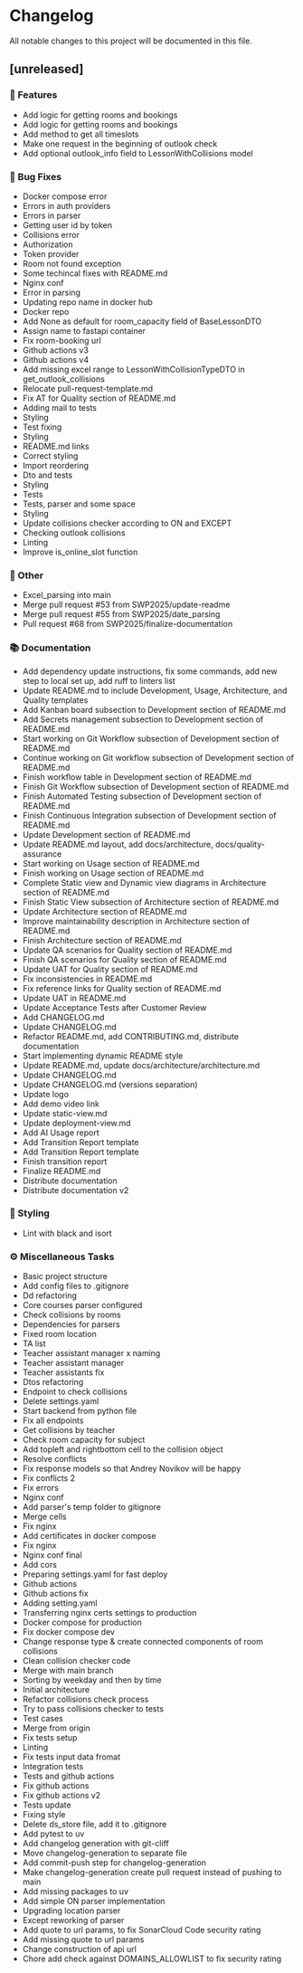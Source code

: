 # Changelog

All notable changes to this project will be documented in this file.

## [unreleased]

### 🚀 Features

- Add logic for getting rooms and bookings
- Add logic for getting rooms and bookings
- Add method to get all timeslots
- Make one request in the beginning of outlook check
- Add optional outlook_info field to LessonWithCollisions model

### 🐛 Bug Fixes

- Docker compose error
- Errors in auth providers
- Errors in parser
- Getting user id by token
- Collisions error
- Authorization
- Token provider
- Room not found exception
- Some techincal fixes with README.md
- Nginx conf
- Error in parsing
- Updating repo name in docker hub
- Docker repo
- Add None as default for room_capacity field of BaseLessonDTO
- Assign name to fastapi container
- Fix room-booking url
- Github actions v3
- Github actions v4
- Add missing excel range to LessonWithCollisionTypeDTO in get_outlook_collisions
- Relocate pull-request-template.md
- Fix AT for Quality section of README.md
- Adding mail to tests
- Styling
- Test fixing
- Styling
- README.md links
- Correct styling
- Import reordering
- Dto and tests
- Styling
- Tests
- Tests, parser and some space
- Styling
- Update collisions checker according to ON and EXCEPT
- Checking outlook collisions
- Linting
- Improve is_online_slot function

### 💼 Other

- Excel_parsing into main
- Merge pull request #53 from SWP2025/update-readme
- Merge pull request #55 from SWP2025/date_parsing
- Pull request #68 from SWP2025/finalize-documentation

### 📚 Documentation

- Add dependency update instructions, fix some commands, add new step to local set up, add ruff to linters list
- Update README.md to include Development, Usage, Architecture, and Quality templates
- Add Kanban board subsection to Development section of README.md
- Add Secrets management subsection to Development section of README.md
- Start working on Git Workflow subsection of Development section of README.md
- Continue working on Git workflow subsection of Development section of README.md
- Finish workflow table in Development section of README.md
- Finish Git Workflow subsection of Development section of README.md
- Finish Automated Testing subsection of Development section of README.md
- Finish Continuous Integration subsection of Development section of README.md
- Update Development section of README.md
- Update README.md layout, add docs/architecture, docs/quality-assurance
- Start working on Usage section of README.md
- Finish working on Usage section of README.md
- Complete Static view and Dynamic view diagrams in Architecture section of README.md
- Finish Static View subsection of Architecture section of README.md
- Update Architecture section of README.md
- Improve maintainability description in Architecture section of README.md
- Finish Architecture section of README.md
- Update QA scenarios for Quality section of README.md
- Finish QA scenarios for Quality section of README.md
- Update UAT for Quality section of README.md
- Fix inconsistencies in README.md
- Fix reference links for Quality section of README.md
- Update UAT in README.md
- Update Acceptance Tests after Customer Review
- Add CHANGELOG.md
- Update CHANGELOG.md
- Refactor README.md, add CONTRIBUTING.md, distribute documentation
- Start implementing dynamic README style
- Update README.md, update docs/architecture/architecture.md
- Update CHANGELOG.md
- Update CHANGELOG.md (versions separation)
- Update logo
- Add demo video link
- Update static-view.md
- Update deployment-view.md
- Add AI Usage report
- Add Transition Report template
- Add Transition Report template
- Finish transition report
- Finalize README.md
- Distribute documentation
- Distribute documentation v2

### 🎨 Styling

- Lint with black and isort

### ⚙️ Miscellaneous Tasks

- Basic project structure
- Add config files to .gitignore
- Dd refactoring
- Core courses parser configured
- Check collisions by rooms
- Dependencies for parsers
- Fixed room location
- TA list
- Teacher assistant manager x naming
- Teacher assistant manager
- Teacher assistants fix
- Dtos refactoring
- Endpoint to check collisions
- Delete settings.yaml
- Start backend from python file
- Fix all endpoints
- Get collisions by teacher
- Check room capacity for subject
- Add topleft and rightbottom cell to the collision object
- Resolve conflicts
- Fix response models so that Andrey Novikov will be happy
- Fix conflicts 2
- Fix errors
- Nginx conf
- Add parser's temp folder to gitignore
- Merge cells
- Fix nginx
- Add certificates in docker compose
- Fix nginx
- Nginx conf final
- Add cors
- Preparing settings.yaml for fast deploy
- Github actions
- Github actions fix
- Adding setting.yaml
- Transferring nginx certs settings to production
- Docker compose for production
- Fix docker compose dev
- Change response type & create connected components of room collisions
- Clean collision checker code
- Merge with main branch
- Sorting by weekday and then by time
- Initial architecture
- Refactor collisions check process
- Try to pass collisions checker to tests
- Test cases
- Merge from origin
- Fix tests setup
- Linting
- Fix tests input data fromat
- Integration tests
- Tests and github actions
- Fix github actions
- Fix github actions v2
- Tests update
- Fixing style
- Delete ds_store file, add it to .gitignore
- Add pytest to uv
- Add changelog generation with git-cliff
- Move changelog-generation to separate file
- Add commit-push step for changelog-generation
- Make changelog-generation create pull request instead of pushing to main
- Add missing packages to uv
- Add simple ON parser implementation
- Upgrading location parser
- Except reworking of parser
- Add quote to url params, to fix SonarCloud Code security rating
- Add missing quote to url params
- Change construction of api url
- Chore add check against DOMAINS_ALLOWLIST to fix security rating

<!-- generated by git-cliff -->
